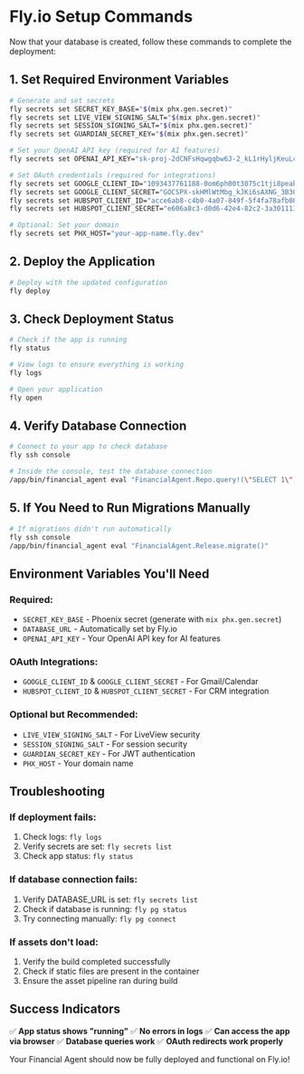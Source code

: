 # Fly.io Setup Commands

Now that your database is created, follow these commands to complete the deployment:

## 1. Set Required Environment Variables

```bash
# Generate and set secrets
fly secrets set SECRET_KEY_BASE="$(mix phx.gen.secret)"
fly secrets set LIVE_VIEW_SIGNING_SALT="$(mix phx.gen.secret)"
fly secrets set SESSION_SIGNING_SALT="$(mix phx.gen.secret)"
fly secrets set GUARDIAN_SECRET_KEY="$(mix phx.gen.secret)"

# Set your OpenAI API key (required for AI features)
fly secrets set OPENAI_API_KEY="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"

# Set OAuth credentials (required for integrations)
fly secrets set GOOGLE_CLIENT_ID="1093437761188-0om6ph00t3075c1tji8peaktj9ln0t6b.apps.googleusercontent.com"
fly secrets set GOOGLE_CLIENT_SECRET="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"
fly secrets set HUBSPOT_CLIENT_ID="acce6ab8-c4b0-4a07-849f-5f4fa78afb08"
fly secrets set HUBSPOT_CLIENT_SECRET="e606a8c3-d0d6-42e4-82c2-3a30111338d3"

# Optional: Set your domain
fly secrets set PHX_HOST="your-app-name.fly.dev"
```

## 2. Deploy the Application

```bash
# Deploy with the updated configuration
fly deploy
```

## 3. Check Deployment Status

```bash
# Check if the app is running
fly status

# View logs to ensure everything is working
fly logs

# Open your application
fly open
```

## 4. Verify Database Connection

```bash
# Connect to your app to check database
fly ssh console

# Inside the console, test the database connection
/app/bin/financial_agent eval "FinancialAgent.Repo.query!(\"SELECT 1\")"
```

## 5. If You Need to Run Migrations Manually

```bash
# If migrations didn't run automatically
fly ssh console
/app/bin/financial_agent eval "FinancialAgent.Release.migrate()"
```

## Environment Variables You'll Need

### Required:
- `SECRET_KEY_BASE` - Phoenix secret (generate with `mix phx.gen.secret`)
- `DATABASE_URL` - Automatically set by Fly.io
- `OPENAI_API_KEY` - Your OpenAI API key for AI features

### OAuth Integrations:
- `GOOGLE_CLIENT_ID` & `GOOGLE_CLIENT_SECRET` - For Gmail/Calendar
- `HUBSPOT_CLIENT_ID` & `HUBSPOT_CLIENT_SECRET` - For CRM integration

### Optional but Recommended:
- `LIVE_VIEW_SIGNING_SALT` - For LiveView security
- `SESSION_SIGNING_SALT` - For session security
- `GUARDIAN_SECRET_KEY` - For JWT authentication
- `PHX_HOST` - Your domain name

## Troubleshooting

### If deployment fails:
1. Check logs: `fly logs`
2. Verify secrets are set: `fly secrets list`
3. Check app status: `fly status`

### If database connection fails:
1. Verify DATABASE_URL is set: `fly secrets list`
2. Check if database is running: `fly pg status`
3. Try connecting manually: `fly pg connect`

### If assets don't load:
1. Verify the build completed successfully
2. Check if static files are present in the container
3. Ensure the asset pipeline ran during build

## Success Indicators

✅ **App status shows "running"**
✅ **No errors in logs**
✅ **Can access the app via browser**
✅ **Database queries work**
✅ **OAuth redirects work properly**

Your Financial Agent should now be fully deployed and functional on Fly.io!
